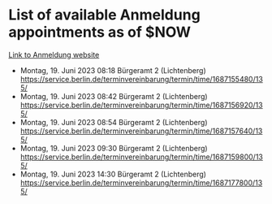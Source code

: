 # List of available Anmeldung appointments as of $NOW
[Link to Anmeldung website](https://service.berlin.de/terminvereinbarung/termin/tag.php?termin=1&anliegen[]=120686&dienstleisterlist=122210,122217,327316,122219,327312,122227,327314,122231,327346,122243,327348,122254,122252,329742,122260,329745,122262,329748,122271,327278,122273,327274,122277,327276,330436,122280,327294,122282,327290,122284,327292,122291,327270,122285,327266,122286,327264,122296,327268,150230,329760,122297,327286,122294,327284,122312,329763,122314,329775,122304,327330,122311,327334,122309,327332,317869,122281,327352,122279,329772,122283,122276,327324,122274,327326,122267,329766,122246,327318,122251,327320,122257,327322,122208,327298,122226,327300&herkunft=http%3A%2F%2Fservice.berlin.de%2Fdienstleistung%2F120686%2F)
- Montag, 19. Juni 2023 08:18 Bürgeramt 2 (Lichtenberg) https://service.berlin.de/terminvereinbarung/termin/time/1687155480/135/
- Montag, 19. Juni 2023 08:42 Bürgeramt 2 (Lichtenberg) https://service.berlin.de/terminvereinbarung/termin/time/1687156920/135/
- Montag, 19. Juni 2023 08:54 Bürgeramt 2 (Lichtenberg) https://service.berlin.de/terminvereinbarung/termin/time/1687157640/135/
- Montag, 19. Juni 2023 09:30 Bürgeramt 2 (Lichtenberg) https://service.berlin.de/terminvereinbarung/termin/time/1687159800/135/
- Montag, 19. Juni 2023 14:30 Bürgeramt 2 (Lichtenberg) https://service.berlin.de/terminvereinbarung/termin/time/1687177800/135/
